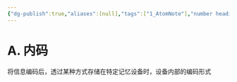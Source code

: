 ```yaml
---
{"dg-publish":true,"aliases":[null],"tags":["1_AtomNote"],"number headings":"auto, first-level 1, max 6, A.1.","Created-Date":"2024-03-08 11:03:23","Modified-Date":"2024-04-18 11:53:22","permalink":"/A01_Lessons/Ab03_计算机组织与体系结构/汉字编码/","dgPassFrontmatter":true}
---
```





# A. 内码

将信息编码后，透过某种方式存储在特定记忆设备时，设备内部的编码形式

